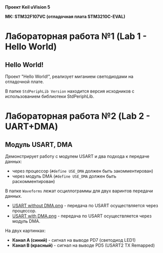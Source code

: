 **Проект Keil uVision 5**

**МК: STM32F107VC (отладочная плата STM3210C-EVAL)**

# Лабораторная работа №1 (Lab 1 - Hello World)
## Hello World!

Проект "Hello World!", реализует миганием светодиодами на отладочной плате.

В папке `StdPeriphLib Version` находится версия исходников с использованием библиотеки StdPeriphLib.

# Лабораторная работа №2 (Lab 2 - UART+DMA)
## Модуль USART, DMA

Демонстрирует работу с модулем USART и два подхода к передаче данных:
- через процессор (`#define USE_DMA` должен быть закомментирован)
- через модуль DMA (`#define USE_DMA` должен быть раскомментирован)

В папке `Waveforms` лежат осциллограммы для двух варинтов передачи данных.
- [USART without DMA.png](https://github.com/Leonidov/STM32-Labs/blob/master/Lab%202%20-%20UART+DMA/Waveforms/USART%20with%20DMA.png?raw=true) - передача по USART осуществляется через процессор.
- [USART with DMA.png](https://github.com/Leonidov/STM32-Labs/blob/master/Lab%202%20-%20UART+DMA/Waveforms/USART%20with%20DMA.png?raw=true) - передача по USART осуществляется через модуль DMA.

На двух картинках:
- **Канал А (синий)** - сигнал на выводе PD7 (светодиод LED1)
- **Канал B (красный)** - сигнал на выводе PD5 (USART2 TX Remapped)
